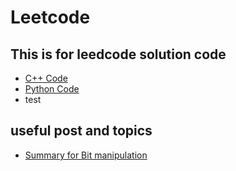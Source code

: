 # Leetcode
This is for leedcode solution code
-------------------------------------------

* [C++ Code](https://github.com/Alex1888/Leetcode/tree/master/CPP)
* [Python Code](https://github.com/Alex1888/Leetcode/tree/master/Python)
* test


## useful post and topics
* [Summary for Bit manipulation](https://discuss.leetcode.com/topic/50315/a-summary-how-to-use-bit-manipulation-to-solve-problems-easily-and-efficiently)
